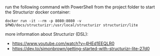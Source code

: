 run the following command with PowerShell from the project folder to start the Structurizr docker container:

`docker run -it --rm -p 8080:8080 -v $PWD/docs/structurizr:/usr/local/structurizr structurizr/lite`

more information about Structurizr (DSL):
- https://www.youtube.com/watch?v=4HEd1EEQLR0
- https://dev.to/simonbrown/getting-started-with-structurizr-lite-27d0